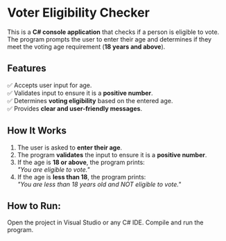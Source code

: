 # Voter Eligibility Checker  

This is a **C# console application** that checks if a person is eligible to vote. The program prompts the user to enter their age and determines if they meet the voting age requirement (**18 years and above**).  

## Features  

✅ Accepts user input for age.  
✅ Validates input to ensure it is a **positive number**.  
✅ Determines **voting eligibility** based on the entered age.  
✅ Provides **clear and user-friendly messages**.  

## How It Works  

1. The user is asked to **enter their age**.  
2. The program **validates** the input to ensure it is a **positive number**.  
3. If the age is **18 or above**, the program prints:  
   _"You are eligible to vote."_  
4. If the age is **less than 18**, the program prints:  
   _"You are less than 18 years old and NOT eligible to vote."_

## How to Run:
Open the project in Visual Studio or any C# IDE.
Compile and run the program.

